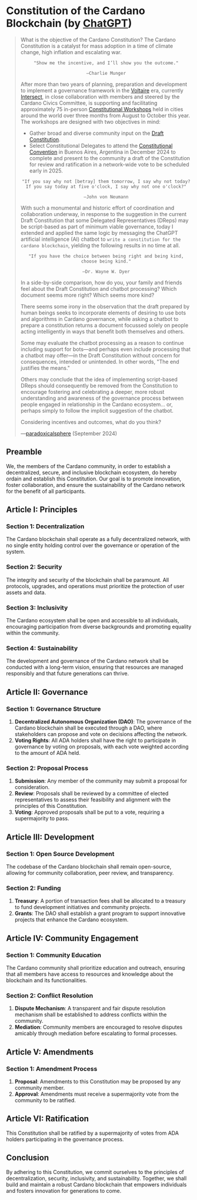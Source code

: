 # Constitution of the Cardano Blockchain (by [ChatGPT](https://openai.com/chatgpt/))

<blockquote>
  <p>What is the objective of the Cardano Constitution? The Cardano Constitution is a catalyst for mass adoption in a time of climate change, high inflation and escalating war.</p>
  <p align="center">
    <code>"Show me the incentive, and I’ll show you the outcome."</code>
  </p>
  <p align="center">
    <code>—Charlie Munger</code>
  </p>
  <p>After more than two years of planning, preparation and development to implement a governance framework in the <a href="https://roadmap.cardano.org/en/">Voltaire</a> era, currently <a href="https://docs.intersectmbo.org/cardano/cardano-governance/cardano-constitution/draft-cardano-constitution/drafting-the-constitution-constitutional-workshops">Intersect</a>, in close collaboration with members and steered by the Cardano Civics Committee, is supporting and facilitating approximately 75 in-person <a href="https://lu.ma/constitution">Constitutional Workshops</a> held in cities around the world over three months from August to October this year. The workshops are designed with two objectives in mind:</p>
  
  <ul>
    <li>Gather broad and diverse community input on the <a href="./PDFs/240729-DraftConstitution.pdf">Draft Constitution</a>.</li>
    <li>Select Constitutional Delegates to attend the <a href="https://www.emurgo.io/press-news/what-to-know-about-the-cardano-constitutional-convention-intersect/">Constitutional Convention</a> in Buenos Aires, Argentina in December 2024 to complete and present to the community a draft of the Constitution for review and ratification in a network-wide vote to be scheduled early in 2025.</li>
  </ul>

  <p align="center">
    <code>"If you say why not [betray] them tomorrow, I say why not today? If you say today at five o'clock, I say why not one o'clock?"</code>
  </p>
  <p align="center">
    <code>—John von Neumann</code>
  </p>

  <p>With such a monumental and historic effort of coordination and collaboration underway, in response to the suggestion in the current Draft Constitution that some Delegated Representatives (DReps) may be script-based as part of minimum viable governance, today I extended and applied the same logic by messaging the ChatGPT artificial intelligence (AI) chatbot to <code>write a constitution for the cardano blockchain</code>, yielding the following results in no time at all.</p>

  <p align="center">
    <code>"If you have the choice between being right and being kind, choose being kind."</code>
  </p>
  <p align="center">
    <code>—Dr. Wayne W. Dyer</code>
  </p>
  
  <p>In a side-by-side comparison, how do you, your family and friends feel about the Draft Constitution and chatbot processing? Which document seems more right? Which seems more kind?</p>
  
  <p>There seems some irony in the observation that the draft prepared by human beings seeks to incorporate elements of desiring to use bots and algorithms in Cardano governance, while asking a chatbot to prepare a constitution returns a document focussed solely on people acting intelligently in ways that benefit both themselves and others.</p>
    
  <p>Some may evaluate the chatbot processing as a reason to continue including support for bots—and perhaps even include processing that a chatbot may offer—in the Draft Constitution without concern for consequences, intended or unintended. In other words, "The end justifies the means."</p>
    
  <p>Others may conclude that the idea of implementing script-based DReps should consequently be removed from the Constitution to encourage fostering and celebrating a deeper, more robust understanding and awareness of the governance process between people engaged in relationship in the Cardano ecosystem... or, perhaps simply to follow the implicit suggestion of the chatbot.</p>
    
  <p>Considering incentives and outcomes, what do you think?</p>
  
  <p>—<a href="https://change.paradoxicalsphere.com">paradoxicalsphere</a> (September 2024)</p>
</blockquote>

## Preamble

We, the members of the Cardano community, in order to establish a decentralized, secure, and inclusive blockchain ecosystem, do hereby ordain and establish this Constitution. Our goal is to promote innovation, foster collaboration, and ensure the sustainability of the Cardano network for the benefit of all participants.

## Article I: Principles

### Section 1: Decentralization
The Cardano blockchain shall operate as a fully decentralized network, with no single entity holding control over the governance or operation of the system.

### Section 2: Security
The integrity and security of the blockchain shall be paramount. All protocols, upgrades, and operations must prioritize the protection of user assets and data.

### Section 3: Inclusivity
The Cardano ecosystem shall be open and accessible to all individuals, encouraging participation from diverse backgrounds and promoting equality within the community.

### Section 4: Sustainability
The development and governance of the Cardano network shall be conducted with a long-term vision, ensuring that resources are managed responsibly and that future generations can thrive.

## Article II: Governance

### Section 1: Governance Structure
1. **Decentralized Autonomous Organization (DAO)**: The governance of the Cardano blockchain shall be executed through a DAO, where stakeholders can propose and vote on decisions affecting the network.
2. **Voting Rights**: All ADA holders shall have the right to participate in governance by voting on proposals, with each vote weighted according to the amount of ADA held.

### Section 2: Proposal Process
1. **Submission**: Any member of the community may submit a proposal for consideration.
2. **Review**: Proposals shall be reviewed by a committee of elected representatives to assess their feasibility and alignment with the principles of this Constitution.
3. **Voting**: Approved proposals shall be put to a vote, requiring a supermajority to pass.

## Article III: Development

### Section 1: Open Source Development
The codebase of the Cardano blockchain shall remain open-source, allowing for community collaboration, peer review, and transparency.

### Section 2: Funding
1. **Treasury**: A portion of transaction fees shall be allocated to a treasury to fund development initiatives and community projects.
2. **Grants**: The DAO shall establish a grant program to support innovative projects that enhance the Cardano ecosystem.

## Article IV: Community Engagement

### Section 1: Community Education
The Cardano community shall prioritize education and outreach, ensuring that all members have access to resources and knowledge about the blockchain and its functionalities.

### Section 2: Conflict Resolution
1. **Dispute Mechanism**: A transparent and fair dispute resolution mechanism shall be established to address conflicts within the community.
2. **Mediation**: Community members are encouraged to resolve disputes amicably through mediation before escalating to formal processes.

## Article V: Amendments

### Section 1: Amendment Process
1. **Proposal**: Amendments to this Constitution may be proposed by any community member.
2. **Approval**: Amendments must receive a supermajority vote from the community to be ratified.

## Article VI: Ratification

This Constitution shall be ratified by a supermajority of votes from ADA holders participating in the governance process.

## Conclusion

By adhering to this Constitution, we commit ourselves to the principles of decentralization, security, inclusivity, and sustainability. Together, we shall build and maintain a robust Cardano blockchain that empowers individuals and fosters innovation for generations to come.
